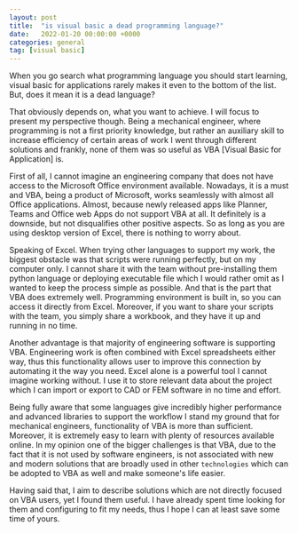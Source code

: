 ```yaml
---
layout: post
title:  "is visual basic a dead programming language?"
date:   2022-01-20 00:00:00 +0000
categories: general
tag: [visual basic]
---
```

When you go search what programming language you should start learning, visual basic for applications rarely makes it
even to the bottom of the list. But, does it mean it is a dead language?

That obviously depends on, what you want to achieve. I will focus to present my perspective though. Being a mechanical 
engineer, where programming is not a first priority knowledge, but rather an auxiliary skill to increase efficiency of certain
areas of work I went through different solutions and frankly, none of them was so useful as VBA [Visual Basic for Application] is.<br>

First of all, I cannot imagine an engineering company that does not have access to the Microsoft Office environment available.
Nowadays, it is a must and VBA, being a product of Microsoft, works seamlessly with almost all Office applications. Almost, 
because newly released apps like Planner, Teams and Office web Apps do not support VBA at all. It definitely is a downside, 
but not disqualifies other positive aspects. So as long as you are using desktop version of Excel, there is nothing to 
worry about. 

Speaking of Excel. When trying other languages to support my work, the biggest obstacle was that scripts were running 
perfectly, but on my computer only. I cannot share it with the team without pre-installing them python language or deploying 
executable file which I would rather omit as I wanted to keep the process simple as possible. And that is the part that 
VBA does extremely well. Programming environment is built in, so you can access it directly from Excel. Moreover,
if you want to share your scripts with the team, you simply share a workbook, and they have it up and running in no time.

Another advantage is that majority of engineering software is supporting VBA. Engineering work is often combined with Excel
spreadsheets either way, thus this functionality allows user to improve this connection by automating it the way you need.
Excel alone is a powerful tool I cannot imagine working without. I use it to store relevant data about the project which I 
can import or export to CAD or FEM software in no time and effort. <br>

Being fully aware that some languages give incredibly higher performance and advanced libraries to support the workflow I 
stand my ground that for mechanical engineers, functionality of VBA is more than sufficient. Moreover, it is extremely
easy to learn with plenty of resources available online. In my opinion one of the bigger challenges is that VBA, due to 
the fact that it is not used by software engineers, is  not associated with new and modern solutions that are broadly used
in other `technologies` which can be adopted to VBA as well and make someone's life easier.

Having said that, I aim to describe solutions which are not directly focused on VBA users, yet I found them useful. 
I have already spent time looking for them and configuring to fit my needs, thus I hope I can at least save some time of yours.
